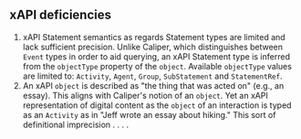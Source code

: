 





## xAPI deficiencies

1. xAPI Statement semantics as regards Statement types are limited and lack sufficient precision.  Unlike Caliper, which distinguishes between `Event` types in order to aid querying, an xAPI Statement type is inferred from the `objectType` property of the `object`.  Available `objectType` values are limited to: `Activity`, `Agent`, `Group`, `SubStatement` and `StatementRef`.  
2. An xAPI `object` is described as "the thing that was acted on" (e.g., an essay).  This aligns with Caliper's notion of an `object`.  Yet an xAPI representation of digital content as the `object` of an interaction is typed as an `Activity` as in "Jeff wrote an essay about hiking."  This sort of definitional imprecision . . . .     
